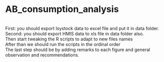 # AB_consumption_analysis

<br>First: you should export Isystock data to excel file and put it in data folder.
<br>Second: you should export HMIS data to xls file in data folder also.
<br>Then start tweaking the R scripts to adapt to new files names
<br>After than we should run the scripts in the ordinal order
<br>The last step should be by adding remarks to each figure and general observation and recommendations.
